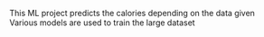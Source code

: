 This ML project predicts the calories depending on the data given
<br>
Various models are used to train the large dataset
